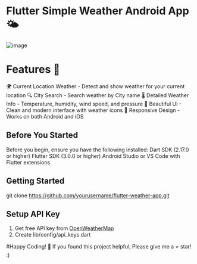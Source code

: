 # Flutter Simple Weather Android App 🌤️
![image](https://github.com/user-attachments/assets/8695a461-375c-48ba-a501-48c52868223c)


# Features 📱
🌍 Current Location Weather - Detect and show weather for your current location
🔍 City Search - Search weather by City name
🌡️ Detailed Weather Info - Temperature, humidity, wind speed, and pressure
🎨 Beautiful UI - Clean and modern interface with weather icons
📱 Responsive Design - Works on both Android and iOS


## Before You Started
Before you begin, ensure you have the following installed:
Dart SDK (2.17.0 or higher)
Flutter SDK (3.0.0 or higher)
Android Studio or VS Code with Flutter extensions

## Getting Started
git clone https://github.com/yourusername/flutter-weather-app.git

## Setup API Key
1. Get free API key from [OpenWeatherMap](https://openweathermap.org/api)
2. Create lib/config/api_keys.dart

#Happy Coding! 🚀
If you found this project helpful, Please give me a ⭐ star! :)
